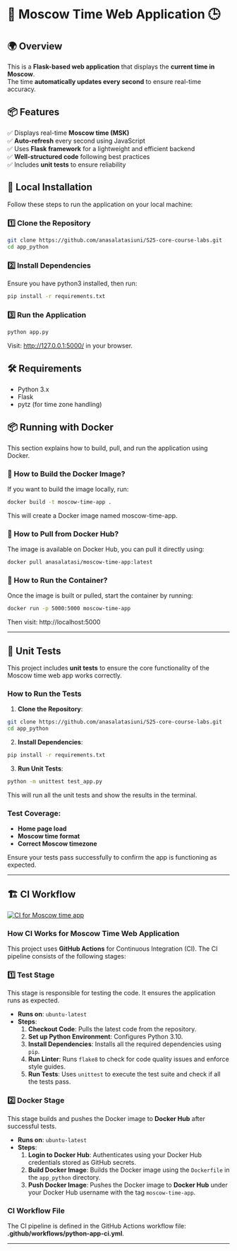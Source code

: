 # 📌 Moscow Time Web Application 🕒

## 🌍 Overview
This is a **Flask-based web application** that displays the **current time in Moscow**.  
The time **automatically updates every second** to ensure real-time accuracy.

## 📦 Features
✅ Displays real-time **Moscow time (MSK)**  
✅ **Auto-refresh** every second using JavaScript  
✅ Uses **Flask framework** for a lightweight and efficient backend  
✅ **Well-structured code** following best practices  
✅ Includes **unit tests** to ensure reliability  

## 🚀 Local Installation
Follow these steps to run the application on your local machine:

### 1️⃣ Clone the Repository
```bash
git clone https://github.com/anasalatasiuni/S25-core-course-labs.git
cd app_python
```
### 2️⃣ Install Dependencies
Ensure you have python3 installed, then run:
```bash
pip install -r requirements.txt
```
### 3️⃣ Run the Application
```bash
python app.py
```

Visit: http://127.0.0.1:5000/ in your browser.

## 🛠 Requirements
- Python 3.x
- Flask
- pytz (for time zone handling)


## 📦 Running with Docker

This section explains how to build, pull, and run the application using Docker.
### 🔨 How to Build the Docker Image?
If you want to build the image locally, run:
```bash
docker build -t moscow-time-app .
```
This will create a Docker image named moscow-time-app.
### 🔽 How to Pull from Docker Hub?
The image is available on Docker Hub, you can pull it directly using:
```bash
docker pull anasalatasi/moscow-time-app:latest
```
### 🚀 How to Run the Container?
Once the image is built or pulled, start the container by running:
```bash
docker run -p 5000:5000 moscow-time-app
```
Then visit: http://localhost:5000


---

## 🧪 Unit Tests

This project includes **unit tests** to ensure the core functionality of the Moscow time web app works correctly.

### How to Run the Tests

1. **Clone the Repository**:
```bash
git clone https://github.com/anasalatasiuni/S25-core-course-labs.git
cd app_python
```

2. **Install Dependencies**:
```bash
pip install -r requirements.txt
```

3. **Run Unit Tests**:
```bash
python -m unittest test_app.py
```

This will run all the unit tests and show the results in the terminal.

### Test Coverage:
- **Home page load**  
- **Moscow time format**  
- **Correct Moscow timezone**

Ensure your tests pass successfully to confirm the app is functioning as expected.

---

## 🏗 CI Workflow

[![CI for Moscow time app](https://github.com/anasalatasiuni/S25-core-course-labs/actions/workflows/python-app-ci.yml/badge.svg?branch=lab3)](https://github.com/anasalatasiuni/S25-core-course-labs/actions/workflows/python-app-ci.yml)

### How CI Works for Moscow Time Web Application

This project uses **GitHub Actions** for Continuous Integration (CI). The CI pipeline consists of the following stages:

### 1️⃣ **Test Stage**
This stage is responsible for testing the code. It ensures the application runs as expected.

- **Runs on**: `ubuntu-latest`
- **Steps**:
  1. **Checkout Code**: Pulls the latest code from the repository.
  2. **Set up Python Environment**: Configures Python 3.10.
  3. **Install Dependencies**: Installs all the required dependencies using `pip`.
  4. **Run Linter**: Runs `flake8` to check for code quality issues and enforce style guides.
  5. **Run Tests**: Uses `unittest` to execute the test suite and check if all the tests pass.

### 2️⃣ **Docker Stage**
This stage builds and pushes the Docker image to **Docker Hub** after successful tests.

- **Runs on**: `ubuntu-latest`
- **Steps**:
  1. **Login to Docker Hub**: Authenticates using your Docker Hub credentials stored as GitHub secrets.
  2. **Build Docker Image**: Builds the Docker image using the `Dockerfile` in the `app_python` directory.
  3. **Push Docker Image**: Pushes the Docker image to **Docker Hub** under your Docker Hub username with the tag `moscow-time-app`.

### CI Workflow File

The CI pipeline is defined in the GitHub Actions workflow file: **.github/workflows/python-app-ci.yml**.

---
